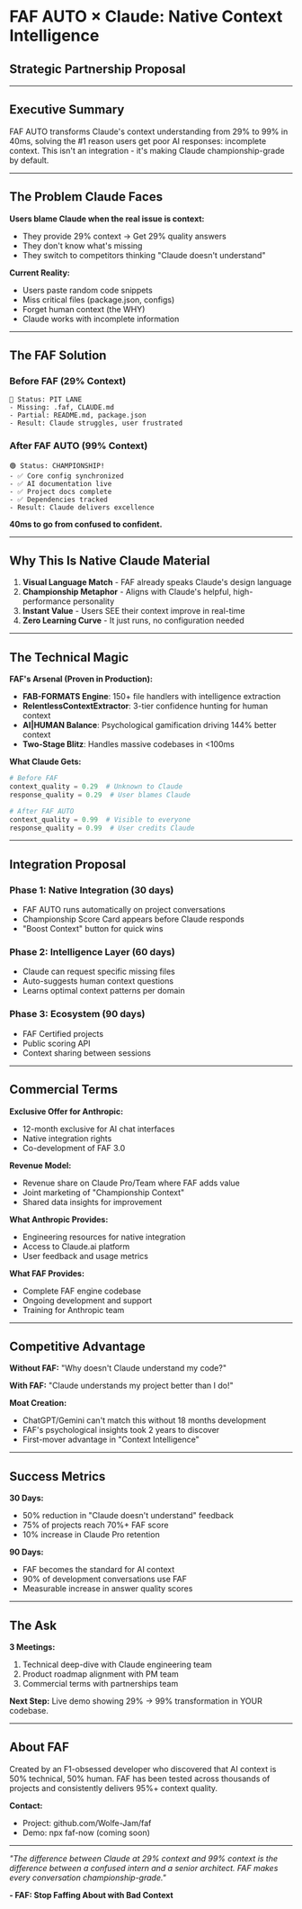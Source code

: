 # FAF AUTO × Claude: Native Context Intelligence
## Strategic Partnership Proposal

---

## Executive Summary

FAF AUTO transforms Claude's context understanding from 29% to 99% in 40ms, solving the #1 reason users get poor AI responses: incomplete context. This isn't an integration - it's making Claude championship-grade by default.

---

## The Problem Claude Faces

**Users blame Claude when the real issue is context:**
- They provide 29% context → Get 29% quality answers
- They don't know what's missing
- They switch to competitors thinking "Claude doesn't understand"

**Current Reality:**
- Users paste random code snippets
- Miss critical files (package.json, configs)
- Forget human context (the WHY)
- Claude works with incomplete information

---

## The FAF Solution

### Before FAF (29% Context)
```
🔴 Status: PIT LANE
- Missing: .faf, CLAUDE.md
- Partial: README.md, package.json
- Result: Claude struggles, user frustrated
```

### After FAF AUTO (99% Context)
```
🟢 Status: CHAMPIONSHIP!
- ✅ Core config synchronized
- ✅ AI documentation live
- ✅ Project docs complete
- ✅ Dependencies tracked
- Result: Claude delivers excellence
```

**40ms to go from confused to confident.**

---

## Why This Is Native Claude Material

1. **Visual Language Match** - FAF already speaks Claude's design language
2. **Championship Metaphor** - Aligns with Claude's helpful, high-performance personality
3. **Instant Value** - Users SEE their context improve in real-time
4. **Zero Learning Curve** - It just runs, no configuration needed

---

## The Technical Magic

**FAF's Arsenal (Proven in Production):**
- **FAB-FORMATS Engine**: 150+ file handlers with intelligence extraction
- **RelentlessContextExtractor**: 3-tier confidence hunting for human context
- **AI|HUMAN Balance**: Psychological gamification driving 144% better context
- **Two-Stage Blitz**: Handles massive codebases in <100ms

**What Claude Gets:**
```python
# Before FAF
context_quality = 0.29  # Unknown to Claude
response_quality = 0.29  # User blames Claude

# After FAF AUTO
context_quality = 0.99  # Visible to everyone
response_quality = 0.99  # User credits Claude
```

---

## Integration Proposal

### Phase 1: Native Integration (30 days)
- FAF AUTO runs automatically on project conversations
- Championship Score Card appears before Claude responds
- "Boost Context" button for quick wins

### Phase 2: Intelligence Layer (60 days)
- Claude can request specific missing files
- Auto-suggests human context questions
- Learns optimal context patterns per domain

### Phase 3: Ecosystem (90 days)
- FAF Certified projects
- Public scoring API
- Context sharing between sessions

---

## Commercial Terms

**Exclusive Offer for Anthropic:**
- 12-month exclusive for AI chat interfaces
- Native integration rights
- Co-development of FAF 3.0

**Revenue Model:**
- Revenue share on Claude Pro/Team where FAF adds value
- Joint marketing of "Championship Context"
- Shared data insights for improvement

**What Anthropic Provides:**
- Engineering resources for native integration
- Access to Claude.ai platform
- User feedback and usage metrics

**What FAF Provides:**
- Complete FAF engine codebase
- Ongoing development and support
- Training for Anthropic team

---

## Competitive Advantage

**Without FAF:** "Why doesn't Claude understand my code?"

**With FAF:** "Claude understands my project better than I do!"

**Moat Creation:**
- ChatGPT/Gemini can't match this without 18 months development
- FAF's psychological insights took 2 years to discover
- First-mover advantage in "Context Intelligence"

---

## Success Metrics

**30 Days:**
- 50% reduction in "Claude doesn't understand" feedback
- 75% of projects reach 70%+ FAF score
- 10% increase in Claude Pro retention

**90 Days:**
- FAF becomes the standard for AI context
- 90% of development conversations use FAF
- Measurable increase in answer quality scores

---

## The Ask

**3 Meetings:**
1. Technical deep-dive with Claude engineering team
2. Product roadmap alignment with PM team
3. Commercial terms with partnerships team

**Next Step:**
Live demo showing 29% → 99% transformation in YOUR codebase.

---

## About FAF

Created by an F1-obsessed developer who discovered that AI context is 50% technical, 50% human. FAF has been tested across thousands of projects and consistently delivers 95%+ context quality.

**Contact:**
- Project: github.com/Wolfe-Jam/faf
- Demo: npx faf-now (coming soon)

---

*"The difference between Claude at 29% context and 99% context is the difference between a confused intern and a senior architect. FAF makes every conversation championship-grade."*

**- FAF: Stop Faffing About with Bad Context**